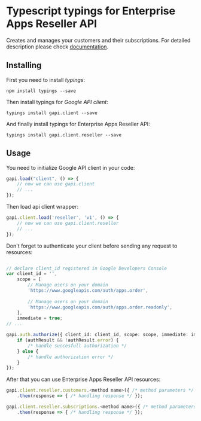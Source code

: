# Typescript typings for Enterprise Apps Reseller API
Creates and manages your customers and their subscriptions.
For detailed description please check [documentation](https://developers.google.com/google-apps/reseller/).

## Installing

First you need to install *typings*:
```
npm install typings --save 
```

Then install typings for *Google API client*:
```
typings install gapi.client --save 
```

And finally install typings for Enterprise Apps Reseller API:
```
typings install gapi.client.reseller --save 
```

## Usage

You need to initialize Google API client in your code:
```typescript
gapi.load("client", () => { 
    // now we can use gapi.client
    // ... 
});
```

Then load api client wrapper:
```typescript
gapi.client.load('reseller', 'v1', () => {
    // now we can use gapi.client.reseller
    // ... 
});
```

Don't forget to authenticate your client before sending any request to resources:
```typescript

// declare client_id registered in Google Developers Console
var client_id = '',
    scope = [     
        // Manage users on your domain
        'https://www.googleapis.com/auth/apps.order',
    
        // Manage users on your domain
        'https://www.googleapis.com/auth/apps.order.readonly',
    ],
    immediate = true;
// ...

gapi.auth.authorize({ client_id: client_id, scope: scope, immediate: immediate }, authResult => {
    if (authResult && !authResult.error) {
        /* handle succesfull authorization */
    } else {
        /* handle authorization error */
    }
});            
```

After that you can use Enterprise Apps Reseller API resources:

```typescript
gapi.client.reseller.customers.<method name>({ /* method parameters */ })
    .then(response => { /* handling response */ });

gapi.client.reseller.subscriptions.<method name>({ /* method parameters */ })
    .then(response => { /* handling response */ });
```
